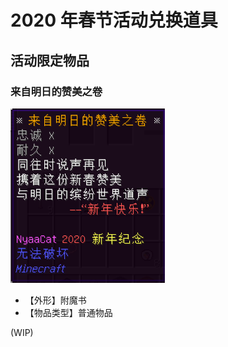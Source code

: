 # 2020 年春节活动兑换道具

## 活动限定物品

### 来自明日的赞美之卷
![item](../../../assets/images/items/activity-exclusive/2020-spring-festival/来自明日的赞美之卷.png)
- 【外形】附魔书
- 【物品类型】普通物品

(WIP)